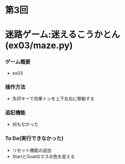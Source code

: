 # 第3回
# 迷路ゲーム:迷えるこうかとん　(ex03/maze.py)
### ゲーム概要
 - ex03
### 操作方法
 - 矢印キーで効果トンを上下左右に移動する
### 追記機能
 - 何もなかった
### To Do(実行できなかった)
 - リセット機能の追加
 - StartとGoalのマスの色を変える